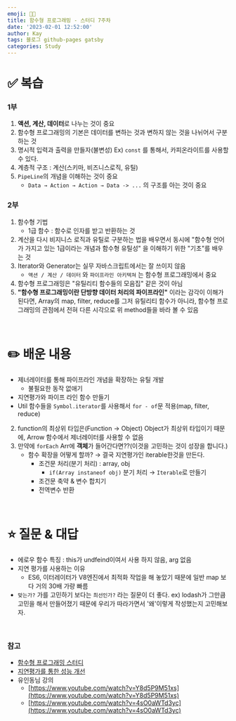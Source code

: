 ```yaml
---
emoji: 👨‍💻
title: 함수형 프로그래밍 - 스터디 7주차
date: '2023-02-01 12:52:00'
author: Kay
tags: 블로그 github-pages gatsby
categories: Study
---
```


# ✅ 복습
### 1부
1. <b>액션, 계산, 데이터</b>로 나누는 것이 중요
2. 함수형 프로그래밍의 기본은 데이터를 변하는 것과 변하지 않는 것을 나뉘어서 구분하는 것
3. 명시적 입력과 출력을 만들자(불변성) Ex) `const` 를 통해서, 카피온라이트를 사용할 수 있다.
4. 계층적 구조 : 계산(스키마, 비즈니스로직, 유틸)
5. `PipeLine`의 개념을 이해하는 것이 중요
    - `Data → Action → Action → Data -> ...` 의 구조를 아는 것이 중요

### 2부
1. 함수형 기법
    - 1급 함수 : 함수로 인자를 받고 반환하는 것
2. 계산을 다시 비지니스 로직과 유틸로 구분하는 법을 배우면서 동시에 "함수형 언어가 가지고 있는 1급이라는 개념과 함수형 유틸성" 을 이해하기 위한 "기초"를 배우는 것
3. Iterator와 Generator는 실무 자바스크립트에서는 잘 쓰이지 않음
   - `액션 / 계산 / 데이터` 와 `파이프라인 아키텍쳐` 는 함수형 프로그래밍에서 중요
4. 함수형 프로그래밍은 "유틸리티 함수들의 모음집" 같은 것이 아님
5. **"함수형 프로그래밍이란 단방향 데이터 처리의 파이프라인"** 이라는 감각이 이해가 된다면, Array의 map, filter, reduce를 그저 유틸리티 함수가 아니라, 함수형 프로그래밍의 관점에서 전혀 다른 시각으로 위 method들을 바라 볼 수 있음

<br/>

# ✏️ 배운 내용
- 제너레이터를 통해 파이프라인 개념을 확장하는 유틸 개발
  - 불필요한 동작 없애기
- 지연평가와 파이프 라인 함수 만들기
- Util 함수들을 `Symbol.iterator`를 사용해서 `for - of`문 적용(map, filter, reduce)
2. function의 최상위 타입은(Function → Object) Object가 최상위 타입이기 때문에, Arrow 함수에서 제너레이터를 사용할 수 없음
3. 만약에 `forEach` Arr에 **객체**가 들어간다면??(이것을 고민하는 것이 성장을 합니다.)
    - 함수 확장을 어떻게 할까? → 결국 지연평가인 iterable한것을 만든다.
        - 조건문 처리(분기 처리) : array, obj
            - `if(Array instaneof obj)` 분기 처리 → `Iterable`로 만들기
        - 조건문 축약 & 변수 합치기
        - 전역변수 반환

<br/>

# ⭐️ 질문 & 대답
- 에로우 함수 특징 : this가 undfeind이여서 사용 하지 않음, arg 없음
- 지연 평가를 사용하는 이유
    - ES6, 이터레이터가 V8엔진에서 최적화 작업을 해 놓았기 때문에 일반 map 보다 거의 30배 가량 빠름
- `맞는가?` 가를 고민하기 보다는 `최선인가?` 라는 질문이 더 좋다. ex) lodash가 그만큼 고민을 해서 만들어졌기 때문에 우리가 따라가면서 '왜'이렇게 작성했는지 고민해보자.

<br/>

### 참고
- [함수형 프로그래밍 스터디](https://github.com/FECrash/FunctionalProgramming)
- [지연평가를 통한 성능 개선](https://armadillo-dev.github.io/javascript/whit-is-lazy-evaluation/)
- 유인동님 강의
    - [https://www.youtube.com/watch?v=Y8d5P9M51xs](https://www.youtube.com/watch?v=Y8d5P9M51xs)
    - [https://www.youtube.com/watch?v=4sO0aWTd3yc](https://www.youtube.com/watch?v=4sO0aWTd3yc)

```toc
```
